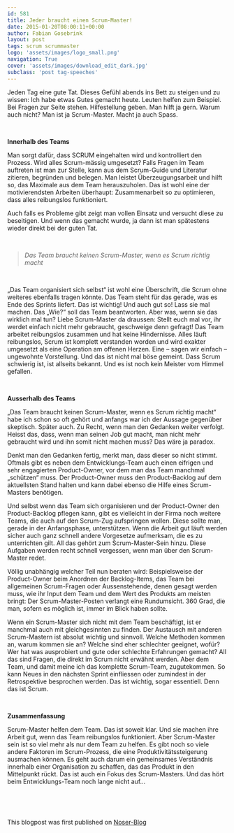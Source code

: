 ```yaml
---
id: 581
title: Jeder braucht einen Scrum-Master!
date: 2015-01-20T08:00:11+00:00
author: Fabian Gosebrink
layout: post
tags: scrum scrummaster 
logo: 'assets/images/logo_small.png'
navigation: True
cover: 'assets/images/download_edit_dark.jpg'
subclass: 'post tag-speeches'
---
```


Jeden Tag eine gute Tat. Dieses Gefühl abends ins Bett zu steigen und zu wissen: Ich habe etwas Gutes gemacht heute. Leuten helfen zum Beispiel. Bei Fragen zur Seite stehen. Hilfestellung geben. Man hilft ja gern. Warum auch nicht? Man ist ja Scrum-Master. Macht ja auch Spass.

&nbsp;

**Innerhalb des Teams**

Man sorgt dafür, dass SCRUM eingehalten wird und kontrolliert den Prozess. Wird alles Scrum-mässig umgesetzt? Falls Fragen im Team auftreten ist man zur Stelle, kann aus dem Scrum-Guide und Literatur zitieren, begründen und belegen. Man leistet Überzeugungsarbeit und hilft so, das Maximale aus dem Team herauszuholen. Das ist wohl eine der motivierendsten Arbeiten überhaupt: Zusammenarbeit so zu optimieren, dass alles reibungslos funktioniert.

Auch falls es Probleme gibt zeigt man vollen Einsatz und versucht diese zu beseitigen. Und wenn das gemacht wurde, ja dann ist man spätestens wieder direkt bei der guten Tat.

&nbsp;

> _Das Team braucht keinen Scrum-Master, wenn es Scrum richtig macht_

&nbsp;

„Das Team organisiert sich selbst“ ist wohl eine Überschrift, die Scrum ohne weiteres ebenfalls tragen könnte. Das Team steht für das gerade, was es Ende des Sprints liefert. Das ist wichtig! Und auch gut so! Lass sie mal machen. Das „Wie?“ soll das Team beantworten. Aber was, wenn sie das wirklich mal tun? Liebe Scrum-Master da draussen: Stellt euch mal vor, ihr werdet einfach nicht mehr gebraucht, geschweige denn gefragt! Das Team arbeitet reibungslos zusammen und hat keine Hindernisse. Alles läuft reibungslos, Scrum ist komplett verstanden worden und wird exakter umgesetzt als eine Operation am offenen Herzen. Eine &#8211; sagen wir einfach &#8211; ungewohnte Vorstellung. Und das ist nicht mal böse gemeint. Dass Scrum schwierig ist, ist allseits bekannt. Und es ist noch kein Meister vom Himmel gefallen.

&nbsp;

**Ausserhalb des Teams**

„Das Team braucht keinen Scrum-Master, wenn es Scrum richtig macht“ habe ich schon so oft gehört und anfangs war ich der Aussage gegenüber skeptisch. Später auch. Zu Recht, wenn man den Gedanken weiter verfolgt. Heisst das, dass, wenn man seinen Job gut macht, man nicht mehr gebraucht wird und ihn somit nicht machen muss? Das wäre ja paradox.

Denkt man den Gedanken fertig, merkt man, dass dieser so nicht stimmt. Oftmals gibt es neben dem Entwicklungs-Team auch einen eifrigen und sehr engagierten Product-Owner, vor dem man das Team manchmal „schützen“ muss. Der Product-Owner muss den Product-Backlog auf dem aktuellsten Stand halten und kann dabei ebenso die Hilfe eines Scrum-Masters benötigen.

Und selbst wenn das Team sich organisieren und der Product-Owner den Product-Backlog pflegen kann, gibt es vielleicht in der Firma noch weitere Teams, die auch auf den Scrum-Zug aufspringen wollen. Diese sollte man, gerade in der Anfangsphase, unterstützen. Wenn die Arbeit gut läuft werden sicher auch ganz schnell andere Vorgesetze aufmerksam, die es zu unterrichten gilt. All das gehört zum Scrum-Master-Sein hinzu. Diese Aufgaben werden recht schnell vergessen, wenn man über den Scrum-Master redet.

Völlig unabhängig welcher Teil nun beraten wird: Beispielsweise der Product-Owner beim Anordnen der Backlog-Items, das Team bei allgemeinen Scrum-Fragen oder Aussenstehende, denen gesagt werden muss, wie ihr Input dem Team und dem Wert des Produkts am meisten bringt: Der Scrum-Master-Posten verlangt eine Rundumsicht. 360 Grad, die man, sofern es möglich ist, immer im Blick haben sollte.

Wenn ein Scrum-Master sich nicht mit dem Team beschäftigt, ist er manchmal auch mit gleichgesinnten zu finden. Der Austausch mit anderen Scrum-Mastern ist absolut wichtig und sinnvoll. Welche Methoden kommen an, warum kommen sie an? Welche sind eher schlechter geeignet, wofür? Wer hat was ausprobiert und gute oder schlechte Erfahrungen gemacht? All das sind Fragen, die direkt im Scrum nicht erwähnt werden. Aber dem Team, und damit meine ich das komplette Scrum-Team, zugutekommen. So kann Neues in den nächsten Sprint einfliessen oder zumindest in der Retrospektive besprochen werden. Das ist wichtig, sogar essentiell. Denn das ist Scrum.

&nbsp;

**Zusammenfassung**

Scrum-Master helfen dem Team. Das ist soweit klar. Und sie machen ihre Arbeit gut, wenn das Team reibungslos funktioniert. Aber Scrum-Master sein ist so viel mehr als nur dem Team zu helfen. Es gibt noch so viele andere Faktoren im Scrum-Prozess, die eine Produktivitätssteigerung ausmachen können. Es geht auch darum ein gemeinsames Verständnis innerhalb einer Organisation zu schaffen, das das Produkt in den Mittelpunkt rückt. Das ist auch ein Fokus des Scrum-Masters. Und das hört beim Entwicklungs-Team noch lange nicht auf…

&nbsp;

&nbsp;

This blogpost was first published on <a href="http://blog.noser.com/jeder-braucht-einen-scrum-master/" target="_blank">Noser-Blog</a>
